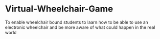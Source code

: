 # Virtual-Wheelchair-Game
To enable wheelchair bound students to laarn how to be able to use an electronic wheelchair and be more aware of what could happen in the real world
